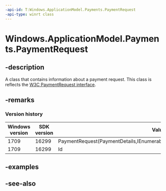 ```yaml
---
-api-id: T:Windows.ApplicationModel.Payments.PaymentRequest
-api-type: winrt class
---
```


<!-- Class syntax.
public class PaymentRequest : Windows.ApplicationModel.Payments.IPaymentRequest
-->

# Windows.ApplicationModel.Payments.PaymentRequest

## -description
A class that contains information about a payment request. This class is reflects the [W3C PaymentRequest interface](https://www.w3.org/TR/payment-request/#paymentrequest-interface).

## -remarks

### Version history

| Windows version | SDK version | Value added |
| -- | -- | -- |
| 1709 | 16299 | PaymentRequest(PaymentDetails,IEnumerable<PaymentMethodData>,PaymentMerchantInfo,PaymentOptions,String) |
| 1709 | 16299 | Id |

## -examples

## -see-also
